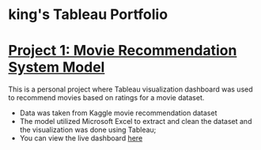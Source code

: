 # king's Tableau Portfolio


# [Project 1: Movie Recommendation System Model](https://izuchukwukings.github.io/king-s_portfolio/)

This is a personal project where Tableau visualization dashboard was used to recommend movies based on ratings for a movie dataset.

* Data was taken from Kaggle movie recommendation dataset
* The model utilized Microsoft Excel to extract and clean the dataset and the visualization was done using Tableau;
* You can view the live dashboard [here](https://public.tableau.com/app/profile/izuchukwu.ugwuodo/viz/Book1_17168005081300/Dashboard1) 
